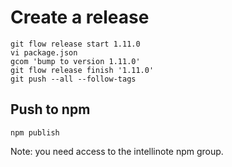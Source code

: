 # Create a release

```
git flow release start 1.11.0
vi package.json
gcom 'bump to version 1.11.0'
git flow release finish '1.11.0'
git push --all --follow-tags
```

## Push to npm

`npm publish`

Note: you need access to the intellinote npm group.
